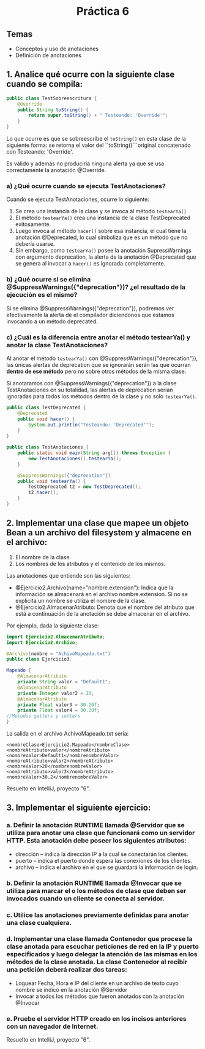 <h1 align="center">Práctica 6</h1>

## Temas

-   Conceptos y uso de anotaciones
-   Definición de anotaciones

## 1. Analice qué ocurre con la siguiente clase cuando se compila:

```java
public class TestSobreescritura {
    @Override
    public String toString() {
        return super.toString() + " Testeando: 'Override'";
    }
}
```

Lo que ocurre es que se sobreescribe el `toString()` en esta clase de la siguiente forma: se retorna el valor del ``toString()```original concatenado con Testeando: 'Override'.

Es válido y además no produciría ninguna alerta ya que se usa correctamente la anotación @Override.

### a) ¿Qué ocurre cuando se ejecuta TestAnotaciones?

Cuando se ejecuta TestAnotaciones, ocurre lo siguiente:

1. Se crea una instancia de la clase y se invoca al método `testearYa()`
2. El método `testearYa()` crea una instancia de la clase TestDeprecated exitosamente.
3. Luego invoca al método `hacer()` sobre esa instancia, el cual tiene la anotación @Deprecated, lo cual simboliza que es un método que no debería usarse.
4. Sin embargo, como `testearYa()` posee la anotación SupressWarnings con argumento deprecation, la alerta de la anotación @Deprecated que se genera al invocar a `hacer()` es ignorada completamente.

### b) ¿Qué ocurre si se elimina @SuppressWarnings({"deprecation"})? ¿el resultado de la ejecución es el mismo?

Si se elimina @SuppressWarnings({"deprecation"}), podremos ver efectivamente la alerta de el compilador diciendonos que estamos invocando a un método deprecated.

### c) ¿Cuál es la diferencia entre anotar el método testearYa() y anotar la clase TestAnotaciones?

Al anotar el método `testearYa()` con @SuppressWarnings({"deprecation"}), las únicas alertas de deprecation que se ignorarán serán las que ocurran **dentro de ese método** pero no sobre otros métodos de la misma clase.

Si anotaramos con @SuppressWarnings({"deprecation"}) a la clase TestAnotaciones en su totalidad, las alertas de deprecation serían ignoradas para todos los métodos dentro de la clase y no solo `testearYa()`.

```java
public class TestDeprecated {
    @Deprecated
    public void hacer() {
        System.out.println("Testeando: 'Deprecated'");
    }
}

public class TestAnotaciones {
    public static void main(String arg[]) throws Exception {
        new TestAnotaciones().testearYa();
    }

    @SuppressWarnings({"deprecation"})
    public void testearYa() {
        TestDeprecated t2 = new TestDeprecated();
        t2.hacer();
    }
}
```

## 2. Implementar una clase que mapee un objeto Bean a un archivo del filesystem y almacene en el archivo:

1. El nombre de la clase.
2. Los nombres de los atributos y el contenido de los mismos.

Las anotaciones que entiende son las siguientes:

-   @Ejercicio2.Archivo(name="nombre.extension"): Indica que la información se almacenará en el archivo nombre.extension. Si no se explicita un nombre se utiliza el nombre de la clase.
-   @Ejercicio2.AlmacenarAtributo: Denota que el nombre del atributo que está a continuación de la anotación se debe almacenar en el archivo.

Por ejemplo, dada la siguiente clase:

```java
import Ejercicio2.AlmacenarAtributo;
import Ejercicio2.Archivo;

@Archivo(nombre = "AchivoMapeado.txt")
public class Ejercicio3.

Mapeado {
    @AlmacenarAtributo
    private String valor = "Default1";
    @AlmacenarAtributo
    private Integer valor2 = 20;
    @AlmacenarAtributo
    private Float valor3 = 30.20f;
    private Float valor4 = 30.20f;
//Metodos getters y setters
}
```

La salida en el archivo AchivoMapeado.txt sería:

```
<nombreClase>Ejercicio2.Mapeado</nombreClase>
<nombreAtributo>valor</nombreAtributo>
<nombreValor>Default1</nombrenombreValor>
<nombreAtributo>valor2</nombreAtributo>
<nombreValor>20</nombrenombreValor>
<nombreAtributo>valor3</nombreAtributo>
<nombreValor>30.2</nombrenombreValor>
```

Resuelto en IntelliJ, proyecto "6".

## 3. Implementar el siguiente ejercicio:

### a. Definir la anotación RUNTIME llamada @Servidor que se utiliza para anotar una clase que funcionará como un servidor HTTP. Esta anotación debe poseer los siguientes atributos:

-   dirección – indica la dirección IP a la cual se conectarán los clientes.
-   puerto – indica el puerto donde espera las conexiones de los clientes.
-   archivo – indica el archivo en el que se guardará la información de login.

### b. Definir la anotación RUNTIME llamada @Invocar que se utiliza para marcar el o los métodos de clase que deben ser invocados cuando un cliente se conecta al servidor.

### c. Utilice las anotaciones previamente definidas para anotar una clase cualquiera.

### d. Implementar una clase llamada Contenedor que procese la clase anotada para escuchar peticiones de red en la IP y puerto especificados y luego delegar la atención de las mismas en los métodos de la clase anotada. La clase Contenedor al recibir una petición deberá realizar dos tareas:

-   Loguear Fecha, Hora e IP del cliente en un archivo de texto cuyo nombre se indicó en la anotación @Servidor
-   Invocar a todos los métodos que fueron anotados con la anotación @Invocar

### e. Pruebe el servidor HTTP creado en los incisos anteriores con un navegador de Internet.

Resuelto en IntelliJ, proyecto "6".
